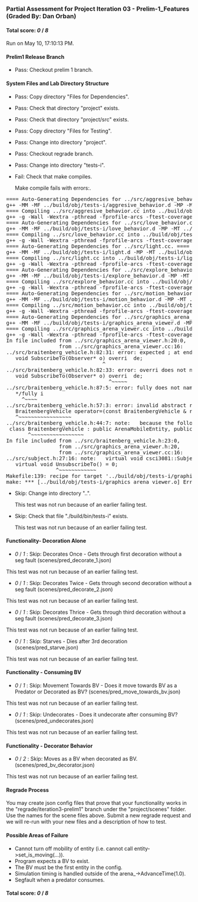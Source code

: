 ### Partial Assessment for Project Iteration 03 - Prelim-1_Features (Graded By: Dan Orban)

#### Total score: _0_ / _8_

Run on May 10, 17:10:13 PM.


#### Prelim1 Release Branch

+ Pass: Checkout prelim 1 branch.




#### System Files and Lab Directory Structure

+ Pass: Copy directory "Files for Dependencies".



+ Pass: Check that directory "project" exists.

+ Pass: Check that directory "project/src" exists.

+ Pass: Copy directory "Files for Testing".



+ Pass: Change into directory "project".

+ Pass: Checkout regrade branch.



+ Pass: Change into directory "tests-i".

+ Fail: Check that make compiles.

    Make compile fails with errors:.
<pre>==== Auto-Generating Dependencies for ../src/aggresive_behavior.cc. ====
g++ -MM -MF ../build/obj/tests-i/aggresive_behavior.d -MP -MT ../build/obj/tests-i/aggresive_behavior.o -g -Wall -Wextra -pthread -fprofile-arcs -ftest-coverage -c -I/classes/csel-s19c3081/include -I.. -I. -isystem/classes/csel-s19c3081/include -isystem/classes/csel-s19c3081/include/nanovg -isystem/classes/csel-s19c3081/include/MinGfx-1.0  -std=c++14 ../src/aggresive_behavior.cc
==== Compiling ../src/aggresive_behavior.cc into ../build/obj/tests-i/aggresive_behavior.o. ====
g++ -g -Wall -Wextra -pthread -fprofile-arcs -ftest-coverage -c -I/classes/csel-s19c3081/include -I.. -I. -isystem/classes/csel-s19c3081/include -isystem/classes/csel-s19c3081/include/nanovg -isystem/classes/csel-s19c3081/include/MinGfx-1.0  -std=c++14  -c -o  ../build/obj/tests-i/aggresive_behavior.o ../src/aggresive_behavior.cc
==== Auto-Generating Dependencies for ../src/love_behavior.cc. ====
g++ -MM -MF ../build/obj/tests-i/love_behavior.d -MP -MT ../build/obj/tests-i/love_behavior.o -g -Wall -Wextra -pthread -fprofile-arcs -ftest-coverage -c -I/classes/csel-s19c3081/include -I.. -I. -isystem/classes/csel-s19c3081/include -isystem/classes/csel-s19c3081/include/nanovg -isystem/classes/csel-s19c3081/include/MinGfx-1.0  -std=c++14 ../src/love_behavior.cc
==== Compiling ../src/love_behavior.cc into ../build/obj/tests-i/love_behavior.o. ====
g++ -g -Wall -Wextra -pthread -fprofile-arcs -ftest-coverage -c -I/classes/csel-s19c3081/include -I.. -I. -isystem/classes/csel-s19c3081/include -isystem/classes/csel-s19c3081/include/nanovg -isystem/classes/csel-s19c3081/include/MinGfx-1.0  -std=c++14  -c -o  ../build/obj/tests-i/love_behavior.o ../src/love_behavior.cc
==== Auto-Generating Dependencies for ../src/light.cc. ====
g++ -MM -MF ../build/obj/tests-i/light.d -MP -MT ../build/obj/tests-i/light.o -g -Wall -Wextra -pthread -fprofile-arcs -ftest-coverage -c -I/classes/csel-s19c3081/include -I.. -I. -isystem/classes/csel-s19c3081/include -isystem/classes/csel-s19c3081/include/nanovg -isystem/classes/csel-s19c3081/include/MinGfx-1.0  -std=c++14 ../src/light.cc
==== Compiling ../src/light.cc into ../build/obj/tests-i/light.o. ====
g++ -g -Wall -Wextra -pthread -fprofile-arcs -ftest-coverage -c -I/classes/csel-s19c3081/include -I.. -I. -isystem/classes/csel-s19c3081/include -isystem/classes/csel-s19c3081/include/nanovg -isystem/classes/csel-s19c3081/include/MinGfx-1.0  -std=c++14  -c -o  ../build/obj/tests-i/light.o ../src/light.cc
==== Auto-Generating Dependencies for ../src/explore_behavior.cc. ====
g++ -MM -MF ../build/obj/tests-i/explore_behavior.d -MP -MT ../build/obj/tests-i/explore_behavior.o -g -Wall -Wextra -pthread -fprofile-arcs -ftest-coverage -c -I/classes/csel-s19c3081/include -I.. -I. -isystem/classes/csel-s19c3081/include -isystem/classes/csel-s19c3081/include/nanovg -isystem/classes/csel-s19c3081/include/MinGfx-1.0  -std=c++14 ../src/explore_behavior.cc
==== Compiling ../src/explore_behavior.cc into ../build/obj/tests-i/explore_behavior.o. ====
g++ -g -Wall -Wextra -pthread -fprofile-arcs -ftest-coverage -c -I/classes/csel-s19c3081/include -I.. -I. -isystem/classes/csel-s19c3081/include -isystem/classes/csel-s19c3081/include/nanovg -isystem/classes/csel-s19c3081/include/MinGfx-1.0  -std=c++14  -c -o  ../build/obj/tests-i/explore_behavior.o ../src/explore_behavior.cc
==== Auto-Generating Dependencies for ../src/motion_behavior.cc. ====
g++ -MM -MF ../build/obj/tests-i/motion_behavior.d -MP -MT ../build/obj/tests-i/motion_behavior.o -g -Wall -Wextra -pthread -fprofile-arcs -ftest-coverage -c -I/classes/csel-s19c3081/include -I.. -I. -isystem/classes/csel-s19c3081/include -isystem/classes/csel-s19c3081/include/nanovg -isystem/classes/csel-s19c3081/include/MinGfx-1.0  -std=c++14 ../src/motion_behavior.cc
==== Compiling ../src/motion_behavior.cc into ../build/obj/tests-i/motion_behavior.o. ====
g++ -g -Wall -Wextra -pthread -fprofile-arcs -ftest-coverage -c -I/classes/csel-s19c3081/include -I.. -I. -isystem/classes/csel-s19c3081/include -isystem/classes/csel-s19c3081/include/nanovg -isystem/classes/csel-s19c3081/include/MinGfx-1.0  -std=c++14  -c -o  ../build/obj/tests-i/motion_behavior.o ../src/motion_behavior.cc
==== Auto-Generating Dependencies for ../src/graphics_arena_viewer.cc. ====
g++ -MM -MF ../build/obj/tests-i/graphics_arena_viewer.d -MP -MT ../build/obj/tests-i/graphics_arena_viewer.o -g -Wall -Wextra -pthread -fprofile-arcs -ftest-coverage -c -I/classes/csel-s19c3081/include -I.. -I. -isystem/classes/csel-s19c3081/include -isystem/classes/csel-s19c3081/include/nanovg -isystem/classes/csel-s19c3081/include/MinGfx-1.0  -std=c++14 ../src/graphics_arena_viewer.cc
==== Compiling ../src/graphics_arena_viewer.cc into ../build/obj/tests-i/graphics_arena_viewer.o. ====
g++ -g -Wall -Wextra -pthread -fprofile-arcs -ftest-coverage -c -I/classes/csel-s19c3081/include -I.. -I. -isystem/classes/csel-s19c3081/include -isystem/classes/csel-s19c3081/include/nanovg -isystem/classes/csel-s19c3081/include/MinGfx-1.0  -std=c++14  -c -o  ../build/obj/tests-i/graphics_arena_viewer.o ../src/graphics_arena_viewer.cc
In file included from ../src/graphics_arena_viewer.h:20:0,
                 from ../src/graphics_arena_viewer.cc:16:
../src/braitenberg_vehicle.h:82:31: error: expected ; at end of member declaration
   void SubscribeTo(Observer* o) overri  de;
                               ^
../src/braitenberg_vehicle.h:82:33: error: overri does not name a type
   void SubscribeTo(Observer* o) overri  de;
                                 ^~~~~~
../src/braitenberg_vehicle.h:87:5: error: fully does not name a type
   */fully i
     ^~~~~
../src/braitenberg_vehicle.h:57:3: error: invalid abstract return type csci3081::BraitenbergVehicle
   BraitenbergVehicle operator=(const BraitenbergVehicle & rhs) = delete;
   ^~~~~~~~~~~~~~~~~~
../src/braitenberg_vehicle.h:44:7: note:   because the following virtual functions are pure within csci3081::BraitenbergVehicle:
 class BraitenbergVehicle : public ArenaMobileEntity, public Subject {
       ^~~~~~~~~~~~~~~~~~
In file included from ../src/braitenberg_vehicle.h:23:0,
                 from ../src/graphics_arena_viewer.h:20,
                 from ../src/graphics_arena_viewer.cc:16:
../src/subject.h:27:16: note: 	virtual void csci3081::Subject::UnsubscribeTo()
   virtual void UnsubscribeTo() = 0;
                ^~~~~~~~~~~~~
Makefile:139: recipe for target '../build/obj/tests-i/graphics_arena_viewer.o' failed
make: *** [../build/obj/tests-i/graphics_arena_viewer.o] Error 1
</pre>



+ Skip: Change into directory "..".

  This test was not run because of an earlier failing test.

+ Skip: Check that file "./build/bin/tests-i" exists.

  This test was not run because of an earlier failing test.


#### Functionality- Decoration Alone

+  _0_ / _1_ : Skip: Decorates Once - Gets through first decoration without a seg fault (scenes/pred_decorate_1.json)

  This test was not run because of an earlier failing test.

+  _0_ / _1_ : Skip: Decorates Twice - Gets through second decoration without a seg fault (scenes/pred_decorate_2.json)

  This test was not run because of an earlier failing test.

+  _0_ / _1_ : Skip: Decorates Thrice - Gets through third decoration without a seg fault (scenes/pred_decorate_3.json)

  This test was not run because of an earlier failing test.

+  _0_ / _1_ : Skip: Starves - Dies after 3rd decoration (scenes/pred_starve.json)

  This test was not run because of an earlier failing test.


#### Functionality - Consuming BV

+  _0_ / _1_ : Skip: Movement Towards BV - Does it move towards BV as a Predator or Decorated as BV? (scenes/pred_move_towards_bv.json)

  This test was not run because of an earlier failing test.

+  _0_ / _1_ : Skip: Undecorates - Does it undecorate after consuming BV? (scenes/pred_undecorates.json)

  This test was not run because of an earlier failing test.


#### Functionality - Decorator Behavior

+  _0_ / _2_ : Skip: Moves as a BV when decorated as BV. (scenes/pred_bv_decorator.json)

  This test was not run because of an earlier failing test.


#### Regrade Process

You may create json config files that prove that your functionality works in the "regrade/iteration3-prelim1" branch under the "project/scenes" folder.  Use the names for the scene files above.  Submit a new regrade request and we will re-run with your new files and a description of how to test.


#### Possible Areas of Failure

 * Cannot turn off mobility of entity (i.e. cannot call entity->set_is_moving(...)).
 * Program expects a BV to exist.
 * The BV must be the first entity in the config.
 * Simulation timing is handled outside of the arena_->AdvanceTime(1.0).
 * Segfault when a predator consumes.

#### Total score: _0_ / _8_


